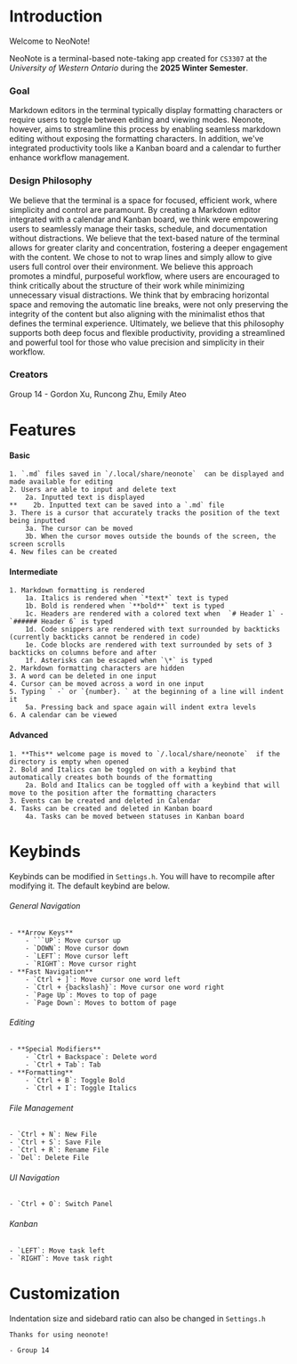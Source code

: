 # Introduction
Welcome to NeoNote!

NeoNote is a terminal-based note-taking app created for `CS3307` at the *University of Western Ontario* during the **2025 Winter Semester**.

### Goal
Markdown editors in the terminal typically display formatting characters or require users to toggle between editing and viewing modes. 
Neonote, however, aims to streamline this process by enabling seamless markdown editing without exposing the formatting characters.
In addition, we've integrated productivity tools like a Kanban board and a calendar to further enhance workflow management.

### Design Philosophy
We believe that the terminal is a space for focused, efficient work, where simplicity and control are paramount. 
By creating a Markdown editor integrated with a calendar and Kanban board, we think were empowering users to seamlessly manage their tasks, schedule, and documentation without distractions.
We believe that the text-based nature of the terminal allows for greater clarity and concentration, fostering a deeper engagement with the content.
We chose to not to wrap lines and simply allow to give users full control over their environment.
We believe this approach promotes a mindful, purposeful workflow, where users are encouraged to think critically about the structure of their work while minimizing unnecessary visual distractions.
We think that by embracing horizontal space and removing the automatic line breaks, were not only preserving the integrity of the content but also aligning with the minimalist ethos that defines the terminal experience.
Ultimately, we believe that this philosophy supports both deep focus and flexible productivity, providing a streamlined and powerful tool for those who value precision and simplicity in their workflow.

### Creators
Group 14 - Gordon Xu, Runcong Zhu, Emily Ateo

# Features

#### Basic
    1. `.md` files saved in `/.local/share/neonote`  can be displayed and made available for editing
    2. Users are able to input and delete text
        2a. Inputted text is displayed
    **    2b. Inputted text can be saved into a `.md` file
    3. There is a cursor that accurately tracks the position of the text being inputted
        3a. The cursor can be moved
        3b. When the cursor moves outside the bounds of the screen, the screen scrolls
    4. New files can be created

#### Intermediate
    1. Markdown formatting is rendered
        1a. Italics is rendered when `*text*` text is typed
        1b. Bold is rendered when `**bold**` text is typed
        1c. Headers are rendered with a colored text when  `# Header 1` - `###### Header 6` is typed
        1d. Code snippers are rendered with text surrounded by backticks (currently backticks cannot be rendered in code)
        1e. Code blocks are rendered with text surrounded by sets of 3 backticks on columns before and after
        1f. Asterisks can be escaped when `\*` is typed 
    2. Markdown formatting characters are hidden
    3. A word can be deleted in one input
    4. Cursor can be moved across a word in one input
    5. Typing ` -` or `{number}. ` at the beginning of a line will indent it
        5a. Pressing back and space again will indent extra levels
    6. A calendar can be viewed

#### Advanced
    1. **This** welcome page is moved to `/.local/share/neonote`  if the directory is empty when opened
    2. Bold and Italics can be toggled on with a keybind that automatically creates both bounds of the formatting
        2a. Bold and Italics can be toggled off with a keybind that will move to the position after the formatting characters
    3. Events can be created and deleted in Calendar 
    4. Tasks can be created and deleted in Kanban board
        4a. Tasks can be moved between statuses in Kanban board

# Keybinds
Keybinds can be modified in `Settings.h`. You will have to recompile after modifying it.
The default keybind are below.

###### General Navigation
    - **Arrow Keys**
        - ```UP`: Move cursor up
        - `DOWN`: Move cursor down
        - `LEFT`: Move cursor left
        - `RIGHT`: Move cursor right
    - **Fast Navigation**
        - `Ctrl + ]`: Move cursor one word left
        - `Ctrl + {backslash}`: Move cursor one word right
        - `Page Up`: Moves to top of page
        - `Page Down`: Moves to bottom of page

###### Editing
    - **Special Modifiers**
        - `Ctrl + Backspace`: Delete word
        - `Ctrl + Tab`: Tab
    - **Formatting**
        - `Ctrl + B`: Toggle Bold
        - `Ctrl + I`: Toggle Italics

###### File Management
    - `Ctrl + N`: New File
    - `Ctrl + S`: Save File
    - `Ctrl + R`: Rename File
    - `Del`: Delete File

###### UI Navigation
    - `Ctrl + O`: Switch Panel

###### Kanban
    - `LEFT`: Move task left
    - `RIGHT`: Move task right

# Customization
Indentation size and sidebard ratio can also be changed in `Settings.h`

```
Thanks for using neonote!
```

    - Group 14
